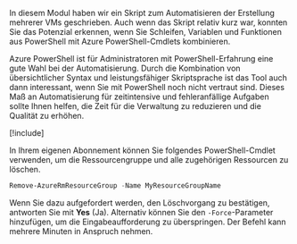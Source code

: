 In diesem Modul haben wir ein Skript zum Automatisieren der Erstellung mehrerer VMs geschrieben. Auch wenn das Skript relativ kurz war, konnten Sie das Potenzial erkennen, wenn Sie Schleifen, Variablen und Funktionen aus PowerShell mit Azure PowerShell-Cmdlets kombinieren.

Azure PowerShell ist für Administratoren mit PowerShell-Erfahrung eine gute Wahl bei der Automatisierung. Durch die Kombination von übersichtlicher Syntax und leistungsfähiger Skriptsprache ist das Tool auch dann interessant, wenn Sie mit PowerShell noch nicht vertraut sind. Dieses Maß an Automatisierung für zeitintensive und fehleranfällige Aufgaben sollte Ihnen helfen, die Zeit für die Verwaltung zu reduzieren und die Qualität zu erhöhen.

<!-- Cleanup sandbox -->
[!include[](../../../includes/azure-sandbox-cleanup.md)]

In Ihrem eigenen Abonnement können Sie folgendes PowerShell-Cmdlet verwenden, um die Ressourcengruppe und alle zugehörigen Ressourcen zu löschen.

```powershell
Remove-AzureRmResourceGroup -Name MyResourceGroupName
```

Wenn Sie dazu aufgefordert werden, den Löschvorgang zu bestätigen, antworten Sie mit **Yes** (Ja). Alternativ können Sie den `-Force`-Parameter hinzufügen, um die Eingabeaufforderung zu überspringen. Der Befehl kann mehrere Minuten in Anspruch nehmen.